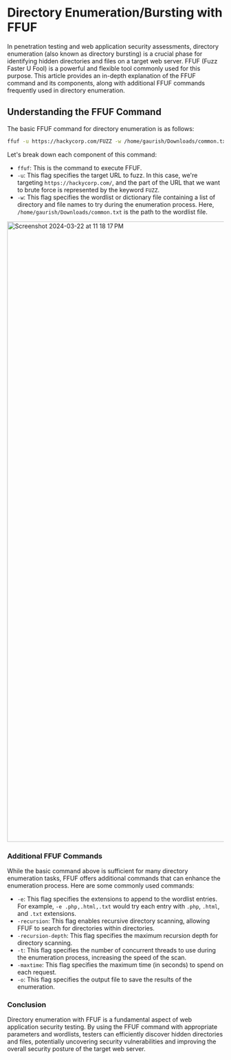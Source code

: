 # Directory Enumeration/Bursting with FFUF

In penetration testing and web application security assessments, directory enumeration (also known as directory bursting) is a crucial phase for identifying hidden directories and files on a target web server. FFUF (Fuzz Faster U Fool) is a powerful and flexible tool commonly used for this purpose. This article provides an in-depth explanation of the FFUF command and its components, along with additional FFUF commands frequently used in directory enumeration.

## Understanding the FFUF Command

The basic FFUF command for directory enumeration is as follows:

```bash
ffuf -u https://hackycorp.com/FUZZ -w /home/gaurish/Downloads/common.txt
```
Let's break down each component of this command:

- `ffuf`: This is the command to execute FFUF.
- `-u`: This flag specifies the target URL to fuzz. In this case, we're targeting `https://hackycorp.com/`, and the part of the URL that we want to brute force is represented by the keyword `FUZZ`.
- `-w`: This flag specifies the wordlist or dictionary file containing a list of directory and file names to try during the enumeration process. Here, `/home/gaurish/Downloads/common.txt` is the path to the wordlist file.
<img width="1440" alt="Screenshot 2024-03-22 at 11 18 17 PM" src="https://github.com/gaurish303/FUFF/assets/139263378/a5c7d902-0857-435d-a951-1db7aaf745ce">

### Additional FFUF Commands

While the basic command above is sufficient for many directory enumeration tasks, FFUF offers additional commands that can enhance the enumeration process. Here are some commonly used commands:

- `-e`: This flag specifies the extensions to append to the wordlist entries. For example, `-e .php,.html,.txt` would try each entry with `.php`, `.html`, and `.txt` extensions.
- `-recursion`: This flag enables recursive directory scanning, allowing FFUF to search for directories within directories.
- `-recursion-depth`: This flag specifies the maximum recursion depth for directory scanning.
- `-t`: This flag specifies the number of concurrent threads to use during the enumeration process, increasing the speed of the scan.
- `-maxtime`: This flag specifies the maximum time (in seconds) to spend on each request.
- `-o`: This flag specifies the output file to save the results of the enumeration.

### Conclusion

Directory enumeration with FFUF is a fundamental aspect of web application security testing. By using the FFUF command with appropriate parameters and wordlists, testers can efficiently discover hidden directories and files, potentially uncovering security vulnerabilities and improving the overall security posture of the target web server.

